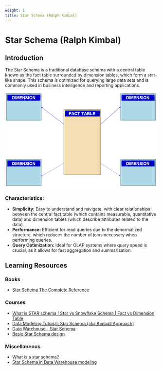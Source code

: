 ```yaml
---
weight: 1
title: Star Schema (Ralph Kimbal)
---
```


# Star Schema (Ralph Kimbal)

## Introduction

The Star Schema is a traditional database schema with a central table known as the fact table surrounded by dimension tables, which form a star-like shape. This schema is optimized for querying large data sets and is commonly used in business intelligence and reporting applications.

![Star Schema](Star-schema.png)

### Characteristics:

- **Simplicity:** Easy to understand and navigate, with clear relationships between the central fact table (which contains measurable, quantitative data) and dimension tables (which describe attributes related to the data).
- **Performance:** Efficient for read queries due to the denormalized structure, which reduces the number of joins necessary when performing queries.
- **Query Optimization:** Ideal for OLAP systems where query speed is crucial, as it allows for fast aggregation and summarization.


## Learning Resources

### Books
- [Star Schema The Complete Reference](https://www.oreilly.com/library/view/star-schema-the/9780071744324/)

### Courses
- [What is STAR schema | Star vs Snowflake Schema | Fact vs Dimension Table](https://www.youtube.com/watch?v=hQvCOBv_-LE)
- [Data Modeling Tutorial: Star Schema (aka Kimball Approach)](https://www.youtube.com/watch?v=gRE3E7VUzRU)
- [Data Warehouse - Star Schema](https://www.youtube.com/watch?v=-q9xuDGGpzQ)
- [Basic Star Schema design](https://www.youtube.com/watch?v=q77B-G8CA24)

### Miscellaneous
- [What is a star schema?](https://www.databricks.com/glossary/star-schema)
- [Star Schema in Data Warehouse modeling](https://www.geeksforgeeks.org/star-schema-in-data-warehouse-modeling/)